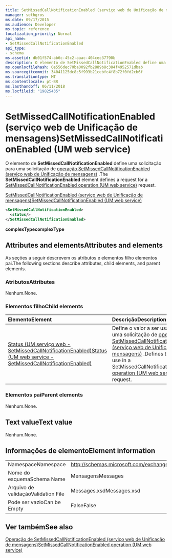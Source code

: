 ```yaml
---
title: SetMissedCallNotificationEnabled (serviço web de Unificação de mensagens)
manager: sethgros
ms.date: 09/17/2015
ms.audience: Developer
ms.topic: reference
localization_priority: Normal
api_name:
- SetMissedCallNotificationEnabled
api_type:
- schema
ms.assetid: db01f574-ab6c-45c2-aaac-404cec37790b
description: O elemento de SetMissedCallNotificationEnabled define uma solicitação para uma solicitação do SetMissedCallNotificationEnabled operação (serviço web de Unificação de mensagens).
ms.openlocfilehash: 0e556dec70ba0092fb2889b8c384f4952571dbab
ms.sourcegitcommit: 34041125dc8c5f993b21cebfc4f8b72f0fd2cb6f
ms.translationtype: MT
ms.contentlocale: pt-BR
ms.lasthandoff: 06/11/2018
ms.locfileid: "19825435"
---
```

# <a name="setmissedcallnotificationenabled-um-web-service"></a><span data-ttu-id="7f340-103">SetMissedCallNotificationEnabled (serviço web de Unificação de mensagens)</span><span class="sxs-lookup"><span data-stu-id="7f340-103">SetMissedCallNotificationEnabled (UM web service)</span></span>

<span data-ttu-id="7f340-104">O elemento de **SetMissedCallNotificationEnabled** define uma solicitação para uma solicitação de [operação SetMissedCallNotificationEnabled (serviço web de Unificação de mensagens)](setmissedcallnotificationenabled-operation-um-web-service.md) .</span><span class="sxs-lookup"><span data-stu-id="7f340-104">The **SetMissedCallNotificationEnabled** element defines a request for a [SetMissedCallNotificationEnabled operation (UM web service)](setmissedcallnotificationenabled-operation-um-web-service.md) request.</span></span> 
  
[<span data-ttu-id="7f340-105">SetMissedCallNotificationEnabled (serviço web de Unificação de mensagens)</span><span class="sxs-lookup"><span data-stu-id="7f340-105">SetMissedCallNotificationEnabled (UM web service)</span></span>](setmissedcallnotificationenabled-um-web-service.md)
  
```xml
<SetMissedCallNotificationEnabled>
  <status/> 
</SetMissedCallNotificationEnabled>
```

 <span data-ttu-id="7f340-106">**complexType**</span><span class="sxs-lookup"><span data-stu-id="7f340-106">**complexType**</span></span>
## <a name="attributes-and-elements"></a><span data-ttu-id="7f340-107">Attributes and elements</span><span class="sxs-lookup"><span data-stu-id="7f340-107">Attributes and elements</span></span>

<span data-ttu-id="7f340-108">As seções a seguir descrevem os atributos e elementos filho elementos pai.</span><span class="sxs-lookup"><span data-stu-id="7f340-108">The following sections describe attributes, child elements, and parent elements.</span></span>
  
### <a name="attributes"></a><span data-ttu-id="7f340-109">Atributos</span><span class="sxs-lookup"><span data-stu-id="7f340-109">Attributes</span></span>

<span data-ttu-id="7f340-110">Nenhum.</span><span class="sxs-lookup"><span data-stu-id="7f340-110">None.</span></span>
  
### <a name="child-elements"></a><span data-ttu-id="7f340-111">Elementos filho</span><span class="sxs-lookup"><span data-stu-id="7f340-111">Child elements</span></span>

|<span data-ttu-id="7f340-112">**Elemento**</span><span class="sxs-lookup"><span data-stu-id="7f340-112">**Element**</span></span>|<span data-ttu-id="7f340-113">**Descrição**</span><span class="sxs-lookup"><span data-stu-id="7f340-113">**Description**</span></span>|
|:-----|:-----|
|[<span data-ttu-id="7f340-114">Status (UM serviço web - SetMissedCallNotificationEnabled)</span><span class="sxs-lookup"><span data-stu-id="7f340-114">Status (UM web service - SetMissedCallNotificationEnabled)</span></span>](status-um-web-servicesetmissedcallnotificationenabled.md) <br/> |<span data-ttu-id="7f340-115">Define o valor a ser usado em uma solicitação de [operação SetMissedCallNotificationEnabled (serviço web de Unificação de mensagens)](setmissedcallnotificationenabled-operation-um-web-service.md) .</span><span class="sxs-lookup"><span data-stu-id="7f340-115">Defines the value to use in a [SetMissedCallNotificationEnabled operation (UM web service)](setmissedcallnotificationenabled-operation-um-web-service.md) request.</span></span>  <br/> |
   
### <a name="parent-elements"></a><span data-ttu-id="7f340-116">Elementos pai</span><span class="sxs-lookup"><span data-stu-id="7f340-116">Parent elements</span></span>

<span data-ttu-id="7f340-117">Nenhum.</span><span class="sxs-lookup"><span data-stu-id="7f340-117">None.</span></span>
  
## <a name="text-value"></a><span data-ttu-id="7f340-118">Text value</span><span class="sxs-lookup"><span data-stu-id="7f340-118">Text value</span></span>

<span data-ttu-id="7f340-119">Nenhum.</span><span class="sxs-lookup"><span data-stu-id="7f340-119">None.</span></span>
  
## <a name="element-information"></a><span data-ttu-id="7f340-120">Informações de elemento</span><span class="sxs-lookup"><span data-stu-id="7f340-120">Element information</span></span>

|||
|:-----|:-----|
|<span data-ttu-id="7f340-121">Namespace</span><span class="sxs-lookup"><span data-stu-id="7f340-121">Namespace</span></span>  <br/> |http://schemas.microsoft.com/exchange/services/2006/messages  <br/> |
|<span data-ttu-id="7f340-122">Nome do esquema</span><span class="sxs-lookup"><span data-stu-id="7f340-122">Schema Name</span></span>  <br/> |<span data-ttu-id="7f340-123">Mensagens</span><span class="sxs-lookup"><span data-stu-id="7f340-123">Messages</span></span>  <br/> |
|<span data-ttu-id="7f340-124">Arquivo de validação</span><span class="sxs-lookup"><span data-stu-id="7f340-124">Validation File</span></span>  <br/> |<span data-ttu-id="7f340-125">Messages.xsd</span><span class="sxs-lookup"><span data-stu-id="7f340-125">Messages.xsd</span></span>  <br/> |
|<span data-ttu-id="7f340-126">Pode ser vazio</span><span class="sxs-lookup"><span data-stu-id="7f340-126">Can be Empty</span></span>  <br/> |<span data-ttu-id="7f340-127">False</span><span class="sxs-lookup"><span data-stu-id="7f340-127">False</span></span>  <br/> |
   
## <a name="see-also"></a><span data-ttu-id="7f340-128">Ver também</span><span class="sxs-lookup"><span data-stu-id="7f340-128">See also</span></span>



[<span data-ttu-id="7f340-129">Operação de SetMissedCallNotificationEnabled (serviço web de Unificação de mensagens)</span><span class="sxs-lookup"><span data-stu-id="7f340-129">SetMissedCallNotificationEnabled operation (UM web service)</span></span>](setmissedcallnotificationenabled-operation-um-web-service.md)

